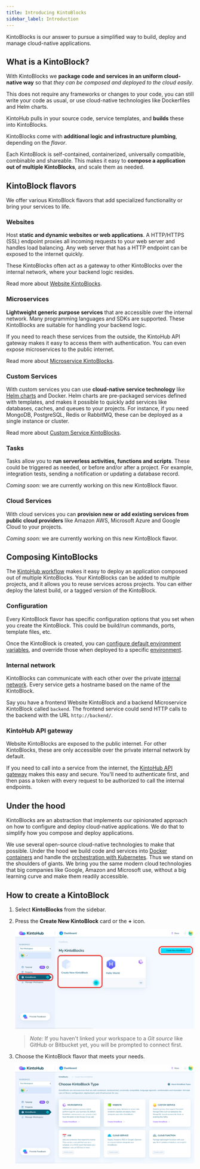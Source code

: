 ```yaml
---
title: Introducing KintoBlocks
sidebar_label: Introduction
---
```


KintoBlocks is our answer to pursue a simplified way to build, deploy and manage cloud-native applications.

## What is a KintoBlock?

With KintoBlocks we __package code and services in an uniform cloud-native way__ so that _they can be composed and deployed to the cloud easily_.

This does not require any frameworks or changes to your code, you can still write your code as usual, or use cloud-native technologies like Dockerfiles and Helm charts.

KintoHub pulls in your source code, service templates, and __builds__ these into KintoBlocks.

KintoBlocks come with __additional logic and infrastructure plumbing__, depending on the _flavor_.

Each KintoBlock is self-contained, containerized, universally compatible, combinable and shareable. This makes it easy to __compose a application out of multiple KintoBlocks__, and scale them as needed.

## KintoBlock flavors

We offer various KintoBlock flavors that add specialized functionality or bring your services to life.

### Websites

Host __static and dynamic websites or web applications__. A HTTP/HTTPS (SSL) endpoint proxies all incoming requests to your web server and handles load balancing. Any web server that has a HTTP endpoint can be exposed to the internet quickly.

These KintoBlocks often act as a gateway to other KintoBlocks over the internal network, where your backend logic resides.

Read more about [Website KintoBlocks](websites.md).

### Microservices

__Lightweight generic purpose services__ that are accessible over the internal network. Many programming languages and SDKs are supported. These KintoBlocks are suitable for handling your backend logic.

If you need to reach these services from the outside, the KintoHub API gateway makes it easy to access them with authentication. You can even expose microservices to the public internet.

Read more about [Microservice KintoBlocks](microservices.md).

### Custom Services

With custom services you can use __cloud-native service technology__ like [Helm charts](https://helm.sh) and Docker. Helm charts are pre-packaged services defined with templates, and makes it possible to quickly add services like databases, caches, and queues to your projects. For instance, if you need MongoDB, PostgreSQL, Redis or RabbitMQ, these can be deployed as a single instance or cluster.

Read more about [Custom Service KintoBlocks](custom-services.md).

### Tasks

Tasks allow you to __run serverless activities, functions and scripts__. These could be triggered as needed, or before and/or after a project. For example, integration tests, sending a notification or updating a database record.

_Coming soon:_ we are currently working on this new KintoBlock flavor.

### Cloud Services

With cloud services you can __provision new or add existing services from public cloud providers__ like Amazon AWS, Microsoft Azure and Google Cloud to your projects.

_Coming soon:_ we are currently working on this new KintoBlock flavor.

## Composing KintoBlocks

The [KintoHub workflow](introduction/kintohub-workflow.md) makes it easy to deploy an application composed out of multiple KintoBlocks. Your KintoBlocks can be added to multiple projects, and it allows you to reuse services across projects. You can either deploy the latest build, or a tagged version of the KintoBlock.

### Configuration

Every KintoBlock flavor has specific configuration options that you set when you create the KintoBlock. This could be build/run commands, ports, template files, etc.

Once the KintoBlock is created, you can [configure default environment variables](deployments/configure-kintoblocks.md), and override those when deployed to a specific [environment](deployments/environments.md).

### Internal network

KintoBlocks can communicate with each other over the private [internal network](features/operating/accessing-endpoints.md). Every service gets a hostname based on the name of the KintoBlock.

Say you have a frontend Website KintoBlock and a backend Microservice KintoBlock called `backend`. The frontend service could send HTTP calls to the backend with the URL `http://backend/`.

### KintoHub API gateway

Website KintoBlocks are exposed to the public internet. For other KintoBlocks, these are only accessible over the private internal network by default.

If you need to call into a service from the internet, the [KintoHub API gateway](features/operating/accessing-endpoints.md) makes this easy and secure. You'll need to authenticate first, and then pass a token with every request to be authorized to call the internal endpoints. 

## Under the hood

KintoBlocks are an abstraction that implements our opinionated approach on how to configure and deploy cloud-native applications. We do that to simplify how you compose and deploy applications.

We use several open-source cloud-native technologies to make that possible. Under the hood we build code and services into [Docker containers](https://www.docker.com/resources/what-container) and handle the [orchestration with Kubernetes](https://kubernetes.io). Thus we stand on the shoulders of giants. We bring you the same modern cloud technologies that big companies like Google, Amazon and Microsoft use, without a big learning curve and make them readily accessible.

## How to create a KintoBlock 

1. Select __KintoBlocks__ from the sidebar.

2. Press the __Create New KintoBlock__ card or the __+__ icon.

   ![Screenshot](/docs/assets/kb-create-options.png)

   > _Note:_ If you haven't linked your workspace to a _Git source_ like GitHub or Bitbucket yet, you will be prompted to connect first.

3. Choose the KintoBlock flavor that meets your needs.

   ![Screenshot](/docs/assets/select-kb-flavour.png)
